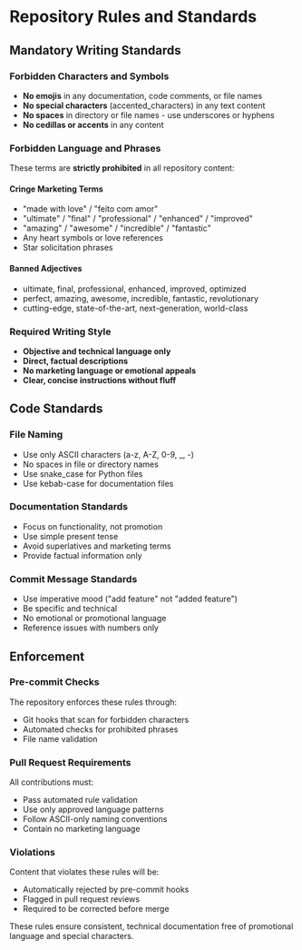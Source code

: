 # Repository Rules and Standards

## Mandatory Writing Standards

### Forbidden Characters and Symbols
- **No emojis** in any documentation, code comments, or file names
- **No special characters** (accented_characters) in any text content
- **No spaces** in directory or file names - use underscores or hyphens
- **No cedillas or accents** in any content

### Forbidden Language and Phrases
These terms are **strictly prohibited** in all repository content:

#### Cringe Marketing Terms
- "made with love" / "feito com amor"
- "ultimate" / "final" / "professional" / "enhanced" / "improved"
- "amazing" / "awesome" / "incredible" / "fantastic"
- Any heart symbols or love references
- Star solicitation phrases

#### Banned Adjectives
- ultimate, final, professional, enhanced, improved, optimized
- perfect, amazing, awesome, incredible, fantastic, revolutionary
- cutting-edge, state-of-the-art, next-generation, world-class

### Required Writing Style
- **Objective and technical language only**
- **Direct, factual descriptions**
- **No marketing language or emotional appeals**
- **Clear, concise instructions without fluff**

## Code Standards

### File Naming
- Use only ASCII characters (a-z, A-Z, 0-9, _, -)
- No spaces in file or directory names
- Use snake_case for Python files
- Use kebab-case for documentation files

### Documentation Standards
- Focus on functionality, not promotion
- Use simple present tense
- Avoid superlatives and marketing terms
- Provide factual information only

### Commit Message Standards
- Use imperative mood ("add feature" not "added feature")
- Be specific and technical
- No emotional or promotional language
- Reference issues with numbers only

## Enforcement

### Pre-commit Checks
The repository enforces these rules through:
- Git hooks that scan for forbidden characters
- Automated checks for prohibited phrases
- File name validation

### Pull Request Requirements
All contributions must:
- Pass automated rule validation
- Use only approved language patterns
- Follow ASCII-only naming conventions
- Contain no marketing language

### Violations
Content that violates these rules will be:
- Automatically rejected by pre-commit hooks
- Flagged in pull request reviews
- Required to be corrected before merge

These rules ensure consistent, technical documentation free of promotional language and special characters.